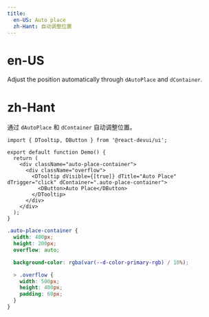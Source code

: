 ```yaml
---
title:
  en-US: Auto place
  zh-Hant: 自动调整位置
---
```


# en-US

Adjust the position automatically through `dAutoPlace` and `dContainer`.

# zh-Hant

通过 `dAutoPlace` 和 `dContainer` 自动调整位置。

```tsx
import { DTooltip, DButton } from '@react-devui/ui';

export default function Demo() {
  return (
    <div className="auto-place-container">
      <div className="overflow">
        <DTooltip dVisible={[true]} dTitle="Auto Place" dTrigger="click" dContainer=".auto-place-container">
          <DButton>Auto Place</DButton>
        </DTooltip>
      </div>
    </div>
  );
}
```

```scss
.auto-place-container {
  width: 400px;
  height: 200px;
  overflow: auto;

  background-color: rgba(var(--d-color-primary-rgb) / 10%);

  > .overflow {
    width: 500px;
    height: 400px;
    padding: 60px;
  }
}
```
